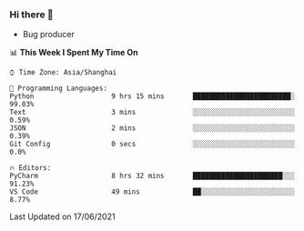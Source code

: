 ### Hi there 👋
* Bug producer
<!--START_SECTION:waka-->
📊 **This Week I Spent My Time On** 

```text
⌚︎ Time Zone: Asia/Shanghai

💬 Programming Languages: 
Python                   9 hrs 15 mins       ████████████████████████░   99.03% 
Text                     3 mins              ░░░░░░░░░░░░░░░░░░░░░░░░░   0.59% 
JSON                     2 mins              ░░░░░░░░░░░░░░░░░░░░░░░░░   0.39% 
Git Config               0 secs              ░░░░░░░░░░░░░░░░░░░░░░░░░   0.0%

🔥 Editors: 
PyCharm                  8 hrs 32 mins       ██████████████████████░░░   91.23% 
VS Code                  49 mins             ██░░░░░░░░░░░░░░░░░░░░░░░   8.77%

```


 Last Updated on 17/06/2021
<!--END_SECTION:waka-->
